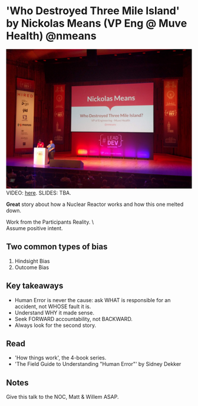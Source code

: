 # 'Who Destroyed Three Mile Island' by Nickolas Means (VP Eng @ Muve Health) @nmeans

![Nickolas Means Introduction](img/12_NickolasMeans.jpg "Nickolas Means introduction")
VIDEO: [here](https://www.youtube.com/watch?v=hMk6rF4Tzsg&list=PLBzScQzZ83I_VX8zgmLqIfma_kJs3RRmu&index=20&t=0s). SLIDES: TBA.

**Great** story about how a Nuclear Reactor works and how this one melted down.

Work from the Participants Reality. \  
Assume positive intent.

## Two common types of bias

1. Hindsight Bias
1. Outcome Bias

## Key takeaways

- Human Error is never the cause: ask WHAT is responsible for an accident, not WHOSE fault it is.
- Understand WHY it made sense.
- Seek FORWARD accountability, not BACKWARD.
- Always look for the second story.

## Read

- 'How things work', the 4-book series.
- 'The Field Guide to Understanding "Human Error"' by Sidney Dekker

## Notes

Give this talk to the NOC, Matt & Willem ASAP.